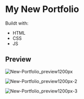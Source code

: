 # My New Portfolio

Buildt with:
<ul>
  <li>HTML</li>
  <li>CSS</li>
  <li>JS</li>
</ul>

## Preview

![New-Portfolio_preview1200px](https://github.com/Jenseko/portfolio-new/assets/123948185/542ec98e-8cdf-4ae1-aa8c-2bd1bbb1283e)


![New-Portfolio_preview1200px-2](https://github.com/Jenseko/portfolio-new/assets/123948185/04d2c130-d5e5-4845-aac0-7010d53b9ec2)


![New-Portfolio_preview1200px-3](https://github.com/Jenseko/portfolio-new/assets/123948185/27fc3ef3-1de5-497b-844e-6755b5bca63a)
